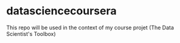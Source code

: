 # datasciencecoursera
This repo will be used in the context of my course projet (The Data Scientist's Toolbox)
